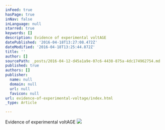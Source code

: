 ```yaml
---
inFeed: true
hasPage: true
inNav: false
inLanguage: null
starred: true
keywords: []
description: Evidence of experimental voltAGE
datePublished: '2016-04-18T13:27:08.472Z'
dateModified: '2016-04-18T13:25:44.872Z'
title: ''
author: []
sourcePath: _posts/2016-04-12-d45a1a9e-07c6-4438-875a-4dc174962754.md
published: true
authors: []
publisher:
  name: null
  domain: null
  url: null
  favicon: null
url: evidence-of-experimental-voltage/index.html
_type: Article

---
```

Evidence of experimental voltAGE
![](https://the-grid-user-content.s3-us-west-2.amazonaws.com/4b02a879-a3bf-42a0-b355-4514dc594891.jpg)